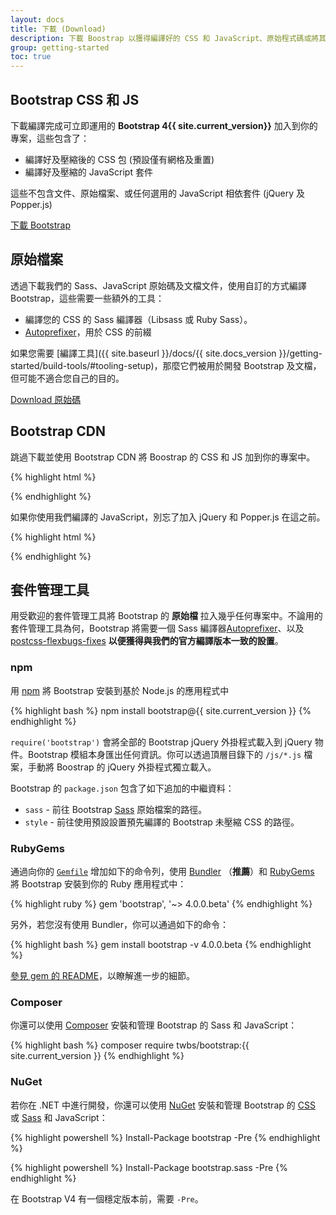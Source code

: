 ```yaml
---
layout: docs
title: 下載 (Download)
description: 下載 Boostrap 以獲得編譯好的 CSS 和 JavaScript、原始程式碼或將其加入到您喜好的 npm、RubyGems 軟體套件管理系統中。
group: getting-started
toc: true
---
```


## Bootstrap CSS 和 JS

下載編譯完成可立即運用的 **Bootstrap 4{{ site.current_version}}** 加入到你的專案，這些包含了：

- 編譯好及壓縮後的 CSS 包 (預設僅有網格及重置)
- 編譯好及壓縮的 JavaScript 套件

這些不包含文件、原始檔案、或任何選用的 JavaScript 相依套件 (jQuery 及 Popper.js)

<a href="{{ site.download.dist }}" class="btn btn-bd-purple" onclick="ga('send', 'event', 'Getting started', 'Download', 'Download Bootstrap');">下載 Bootstrap</a>

## 原始檔案

透過下載我們的 Sass、JavaScript 原始碼及文檔文件，使用自訂的方式編譯 Bootstrap，這些需要一些額外的工具：

- 編譯您的 CSS 的 Sass 編譯器（Libsass 或 Ruby Sass）。
- [Autoprefixer](https://github.com/postcss/autoprefixer)，用於 CSS 的前綴

如果您需要 [編譯工具]({{ site.baseurl }}/docs/{{ site.docs_version }}/getting-started/build-tools/#tooling-setup)，那麼它們被用於開發 Bootstrap 及文檔， 但可能不適合您自己的目的。


<a href="{{ site.download.source }}" class="btn btn-bd-purple" onclick="ga('send', 'event', 'Getting started', 'Download', 'Download source');">Download 原始碼</a>

## Bootstrap CDN

跳過下載並使用 Bootstrap CDN 將 Boostrap 的 CSS 和 JS 加到你的專案中。

{% highlight html %}
<link rel="stylesheet" href="{{ site.cdn.css }}" integrity="{{ site.cdn.css_hash }}" crossorigin="anonymous">
<script src="{{ site.cdn.js }}" integrity="{{ site.cdn.js_hash }}" crossorigin="anonymous"></script>
{% endhighlight %}

如果你使用我們編譯的 JavaScript，別忘了加入 jQuery 和 Popper.js 在這之前。

{% highlight html %}
<script src="{{ site.cdn.jquery }}" integrity="{{ site.cdn.jquery_hash }}" crossorigin="anonymous"></script>
<script src="{{ site.cdn.popper }}" integrity="{{ site.cdn.popper_hash }}" crossorigin="anonymous"></script>
{% endhighlight %}

## 套件管理工具

用受歡迎的套件管理工具將 Bootstrap 的 **原始檔** 拉入幾乎任何專案中。不論用的套件管理工具為何，Bootstrap 將需要一個 Sass 編譯器[Autoprefixer](https://github.com/postcss/autoprefixer)、以及[postcss-flexbugs-fixes](https://github.com/luisrudge/postcss-flexbugs-fixes) **以便獲得與我們的官方編譯版本一致的設置**。

### npm

用 [npm](https://www.npmjs.com/package/bootstrap) 將 Bootstrap 安裝到基於 Node.js 的應用程式中

{% highlight bash %}
npm install bootstrap@{{ site.current_version }}
{% endhighlight %}

`require('bootstrap')` 會將全部的 Bootstrap jQuery 外掛程式載入到 jQuery 物件。Bootstrap 模組本身匯出任何資訊。你可以透過頂層目錄下的 `/js/*.js` 檔案，手動將 Boostrap 的 jQuery 外掛程式獨立載入。

Bootstrap 的 `package.json` 包含了如下追加的中繼資料：

- `sass` - 前往 Bootstrap [Sass](http://sass-lang.com/) 原始檔案的路徑。
- `style` - 前往使用預設設置預先編譯的 Bootstrap 未壓縮 CSS 的路徑。

### RubyGems

通過向你的 [`Gemfile`](https://bundler.io/gemfile.html) 增加如下的命令列，使用 [Bundler](https://bundler.io/) （**推薦**）和 [RubyGems](https://rubygems.org/) 將 Bootstrap 安裝到你的 Ruby 應用程式中：

{% highlight ruby %}
gem 'bootstrap', '~> 4.0.0.beta'
{% endhighlight %}

另外，若您沒有使用 Bundler，你可以通過如下的命令：

{% highlight bash %}
gem install bootstrap -v 4.0.0.beta
{% endhighlight %}

[參見 gem 的 README](https://github.com/twbs/bootstrap-rubygem/blob/master/README.md)，以瞭解進一步的細節。

### Composer

你還可以使用 [Composer](https://getcomposer.org) 安裝和管理 Bootstrap 的 Sass 和 JavaScript：

{% highlight bash %}
composer require twbs/bootstrap:{{ site.current_version }}
{% endhighlight %}

### NuGet

若你在 .NET 中進行開發，你還可以使用 [NuGet](https://www.nuget.org) 安裝和管理 Bootstrap 的
[CSS](https://www.nuget.org/packages/bootstrap/) 或 [Sass](https://www.nuget.org/packages/bootstrap.sass/) 和 JavaScript：

{% highlight powershell %}
Install-Package bootstrap -Pre
{% endhighlight %}

{% highlight powershell %}
Install-Package bootstrap.sass -Pre
{% endhighlight %}

在 Bootstrap V4 有一個穩定版本前，需要 `-Pre`。
